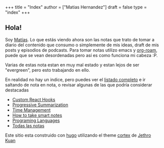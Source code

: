 +++
title = "Index"
author = ["Matias Hernandez"]
draft = false
type = "index"
+++


## Hola!

Soy [Matías](https://matiashernandez.dev). Lo que estás viendo ahora son las notas que trato de
tomar a diario del contenido que consumo o simplemente de mis ideas, draft de mis posts y episodios
de podcasts.
Para tomar notas utilizo emacs y [org-roam](https://orgroam.com), puede que se vean desordenadas
pero así es como funciona mi cabeza :P. 

Varias de estas nota estan en muy mal estado y estan lejos de ser "evergreen", pero esto trabajando
en ello.

En realidad no hay un indice, pero puedes ver el [listado completo](/posts/) e ir saltando de nota
en nota, o revisar algunas de las que podría considerar destacadas 

- [Custom React Hooks](posts/20200929115119-custom_react_hooks)
- [Progressive Summarization](posts/20200921094409-progressive_summarization)
- [Time Management](posts/2020-09-27)
- [How to take smart notes](posts/20200925021631-how_to_take_smart_notes)
- [Programing Languages](posts/20200927000334-programing_languages)
- [Todas las notas](posts/)


Este sitio esta construido con [hugo](https://gohugo.io) utilizando el theme [cortex](https://github.com/jethrokuan/cortex) de [Jethro Kuan](https://github.com/jethrokuan)


